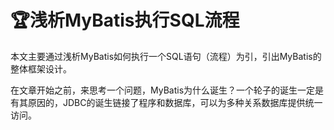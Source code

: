 # 🏆浅析MyBatis执行SQL流程

本文主要通过浅析MyBatis如何执行一个SQL语句（流程）为引，引出MyBatis的整体框架设计。

在文章开始之前，来思考一个问题，MyBatis为什么诞生？一个轮子的诞生一定是有其原因的，JDBC的诞生链接了程序和数据库，可以为多种关系数据库提供统一访问。
